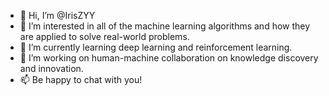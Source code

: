 - 👋 Hi, I’m @IrisZYY
- 👀 I’m interested in all of the machine learning algorithms and how they are applied to solve real-world problems.
- 🌱 I’m currently learning deep learning and reinforcement learning.
- 💞️ I’m working on human-machine collaboration on knowledge discovery and innovation.
- 📫 Be happy to chat with you!

<!---
IrisZYY/IrisZYY is a ✨ special ✨ repository because its `README.md` (this file) appears on your GitHub profile.
You can click the Preview link to take a look at your changes.
--->

